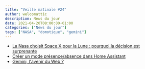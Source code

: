 ```yaml
---
title: "Veille matinale #24"
author: welcomattic
description: News du jour
date: 2021-04-20T08:00:00+01:00
categories: ["News du jour"]
tags: ["NASA", "domotique", "gemini"]
---
```


- [La Nasa choisit Space X pour la Lune : pourquoi la décision est surprenante](https://www.cieletespace.fr/actualites/la-nasa-choisit-space-x-pour-la-lune-pourquoi-la-decision-est-surprenante)
- [Créer un mode présence/absence dans Home Assistant](https://www.antoineguilbert.fr/creer-mode-presence-absence-home-assistant/)
- [Gemini, l'avenir du Web ?](https://www.synbioz.com/blog/tech/gemini-avenir-du-web)